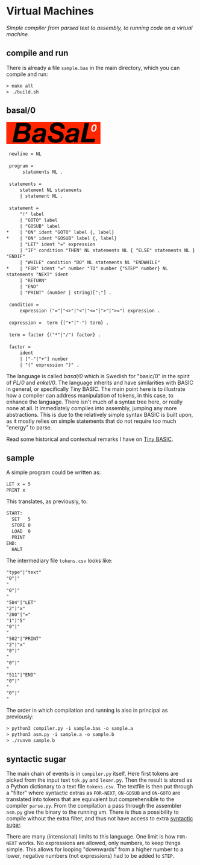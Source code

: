 # Virtual Machines

*Simple compiler from parsed text to assembly, to running code on a virtual machine.*


## compile and run

There is already a file `sample.bas` in the main directory, which you can compile and
run:

```shell
> make all
> ./build.sh
```


## basal/0

![basal/0](../assets/images/logo2.png)

```ebnf
 newline = NL

 program =
      statements NL .

 statements =
     statement NL statements
     | statement NL .

 statement =
     "!" label
     | "GOTO" label
     | "GOSUB" label
*    | "ON" ident "GOTO" label {, label}
*    | "ON" ident "GOSUB" label {, label}
     | "LET" ident "=" expression
     | "IF" condition "THEN" NL statements NL { "ELSE" statements NL } "ENDIF"
     | "WHILE" condition "DO" NL statements NL "ENDWHILE"
*    | "FOR" ident "=" number "TO" number {"STEP" number} NL statements "NEXT" ident
     | "RETURN"
     | "END"
     | "PRINT" (number | string)[";"] .

 condition =
     expression ("="|"<>"|"<"|"<="|">"|">=") expression .

 expression =  term {("+"|"-") term} .

 term = factor {("*"|"/") factor} .

 factor =
     ident
     | ["-"|"+"] number
     | "(" expression ")" .
```

The language is called *basal/0* which is Swedish for "basic/0" in the spirit of *PL/0*
and *enkel/0*. The language inherits and have similarities with BASIC in general, or
specifically Tiny BASIC. The main point here is to illustrate how a compiler can
address manipulation of tokens, in this case, to enhance the language. There isn't much
of a syntax tree here, or really none at all. It immediately compiles into assembly,
jumping any more abstractions. This is due to the relatively simple syntax BASIC is
built upon, as it mostly relies on simple statements that do not require too much
"energy" to parse.

Read some historical and contextual remarks I have on [Tiny BASIC](TINY.md).

## sample

A simple program could be written as:

```basic
LET x = 5
PRINT x
```

This translates, as previously, to:

```assembly
START:
  SET	5
  STORE	0
  LOAD	0
  PRINT
END:
  HALT
```

The intermediary file `tokens.csv` looks like:

```csv
"type"|"text"
"0"|"
"
"0"|"
"
"504"|"LET"
"2"|"x"
"200"|"="
"1"|"5"
"0"|"
"
"502"|"PRINT"
"2"|"x"
"0"|"
"
"0"|"
"
"511"|"END"
"0"|"
"
"0"|"
"
```

The order in which compilation and running is also in principal as previously:

```shell
> python3 compiler.py -i sample.bas -o sample.a
> python3 asm.py -i sample.a -o sample.b
> ./runvm sample.b
```

## syntactic sugar

The main chain of events is in `compiler.py` itself. Here first tokens are picked from the input text `tok.py` and `lexer.py`.
Then the result is stored as a Python dictionary to a text file `tokens.csv`. The textfile is then put through a "filter" where
syntactic extras as `FOR-NEXT`, `ON-GOSUB` and `ON-GOTO` are translated into tokens that are equivalent but comprehensible to
the compiler `parse.py`. From the compilation a pass through the assembler `asm.py` give the binary to the running vm.
There is thus a possibility to compile without the extra filter, and thus not have access to extra [syntactic sugar](https://en.wikipedia.org/wiki/Syntactic_sugar).

There are many (intensional) limits to this language. One limit is how `FOR-NEXT` works. No expressions are allowed,
only numbers, to keep things simple. This allows for looping "downwards" from a higher number to a lower, negative
numbers (not expressions) had to be added to `STEP`.
